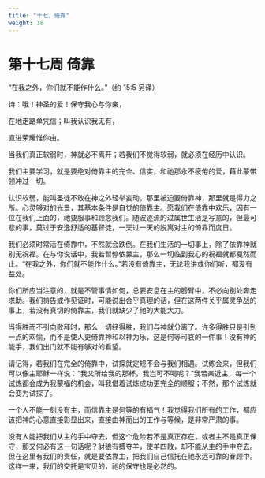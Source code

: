 ```yaml
---
title: "十七、倚靠"
weight: 18
---
```


# 第十七周 倚靠

“在我之外，你们就不能作什么。”（约 15:5 另译）

诗：哦！神圣的爱！保守我心与你亲，

在地走路单凭信；叫我认识我无有，

直进荣耀惟你由。

当我们真正软弱时，神就必不离开；若我们不觉得软弱，就必须在经历中认识。

我们主要学习，就是要绝对倚靠主的完全、信实，和祂那永不疲倦的爱，藉此蒙带领冲过一切。

认识软弱，能叫圣徒不敢在神之外轻举妄动。那里被迫要倚靠神，那里就是得力之所。心灵够对的光景，其基本条件是自觉的倚靠主。愿我们在倚靠中欢乐，因有一位在我们上面的，祂要服事和顾念我们。随波逐流的过属世生活是写意的，但最可悲的事，莫过于安逸舒适的基督徒，一天过一天的脱离对主的倚靠而度日。

我们必须时常活在倚靠中，不然就会跌倒。在我们生活的一切事上，除了依靠神就别无祝福。在与你说话中，我若暂停依靠主，那么一切临到我心的祝福就都戛然而止。“在我之外，你们就不能作什么。”若没有倚靠主，无论我讲或你们听，都没有益处。

你们所应当注意的，就是不管事情如何，总要安息在主的膀臂中，不必向别处奔走求助。我们祷告或作见证时，可能说出合乎真理的话，但在这两件关乎属灵争战的事上，若没有真切的倚靠主，我们就缺少了祂的大能大力。

当得胜而不引向敬拜时，那么一切经得胜，我们与神就分离了。许多得胜只是引到一点的欢愉，而不是使人更倚靠神和以神为乐，这是何等可哀的一件事！没有神的能手，我们出门就不能有够对的看望。

请记得，若我们在完全的倚靠中，试探就定规不会与我们相遇。试炼会来，但我们可以像主耶稣一样说：“我父所给我的那杯，我岂可不喝呢？”我若亲近主，每一个试炼都会成为我蒙福的机会，叫我借着试炼成功更完全的顺服；不然，那个试炼就会变为试探了。

一个人不能一刻没有主，而信靠主是何等的有福气！我觉得我们所有的工作，都应该把神的心意直接彰显出来，直接由神而出的工作与等候，是非常严肃的事。

没有人能把我们从主的手中夺去，但这个危险若不是真正存在，或者主不是真正保守，那又何必有这一句话呢？豺狼有搏夺羊，使羊四散，却不能从主的手中夺去。但在这里有我们的责任，就是要依靠主，把我们自己信托在祂永远可靠的眷顾中。这样一来，我们的交托是宝贝的，祂的保守也是必然的。
